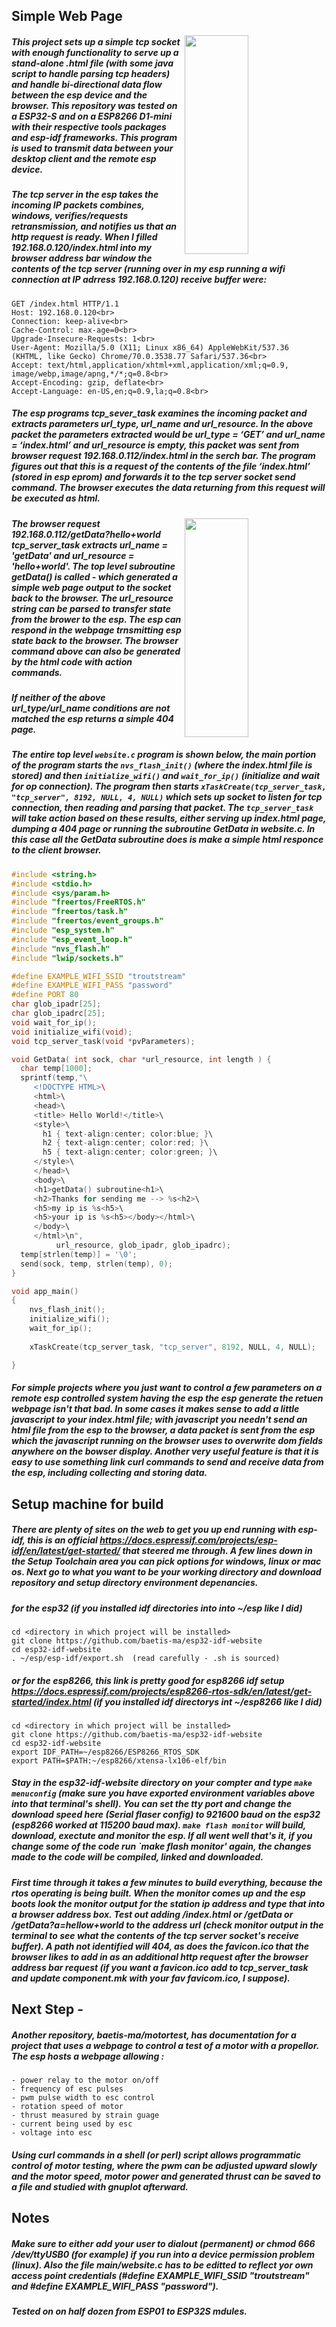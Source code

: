 ## Simple Web Page
<img align="right" width="45%" height="350" src="helloworld.png"></img>
##### This project sets up a simple tcp socket with enough functionality to serve up a stand-alone .html file (with some java script to handle parsing tcp headers) and handle bi-directional data flow between the esp device and the browser. This repository was tested on a ESP32-S and on a ESP8266 D1-mini with their respective tools packages and esp-idf frameworks. This program is used to transmit data between your desktop client and the remote esp device.
##### The tcp server in the esp takes the incoming IP packets combines, windows, verifies/requests retransmission, and notifies us that an http request is ready. When I filled 192.168.0.120/index.html into my browser address bar window the contents of the tcp server (running over in my esp running a wifi connection at IP adrress 192.168.0.120) receive buffer were:
```
GET /index.html HTTP/1.1
Host: 192.168.0.120<br>
Connection: keep-alive<br>
Cache-Control: max-age=0<br>
Upgrade-Insecure-Requests: 1<br>
User-Agent: Mozilla/5.0 (X11; Linux x86_64) AppleWebKit/537.36
(KHTML, like Gecko) Chrome/70.0.3538.77 Safari/537.36<br>
Accept: text/html,application/xhtml+xml,application/xml;q=0.9,
image/webp,image/apng,*/*;q=0.8<br>
Accept-Encoding: gzip, deflate<br>
Accept-Language: en-US,en;q=0.9,la;q=0.8<br>
```
##### The esp programs tcp_sever_task examines the incoming packet and extracts parameters url_type, url_name and url_resource. In the above packet the parameters extracted would be url_type = ‘GET’ and url_name = ‘index.html’ and url_resource is empty, this packet was sent from browser request 192.168.0.112/index.html in the serch bar. The program figures out that this is a request of the contents of the file ‘index.html’ (stored in esp eprom) and forwards it to the tcp server socket send command. The browser executes the data returning from this request will be executed as html.
<img align="right" width="45%" height="350" src="helloworld0.png"></img>
##### The browser request 192.168.0.112/getData?hello+world tcp_server_task extracts url_name = 'getData' and url_resource = 'hello+world'. The top level subroutine getData() is called - which generated a simple web page output to the socket back to the browser. The url_resource string can be parsed to transfer state from the brower to the esp. The esp can respond in the webpage trnsmitting esp state back to the browser. The browser command above can also be generated by the html code with action commands.
##### If neither of the above url_type/url_name conditions are not matched the esp returns a simple 404 page.
##### The entire top level `website.c` program is shown below, the main portion of the program starts the `nvs_flash_init()` (where the index.html file is stored) and then `initialize_wifi()` and `wait_for_ip()` (initialize and wait for op connection). The program then starts `xTaskCreate(tcp_server_task, "tcp_server", 8192, NULL, 4, NULL)` which sets up socket to listen for tcp connection, then reading and parsing that packet. The `tcp_server_task` will take action based on these results, either serving up index.html page, dumping a 404 page or running the subroutine GetData in website.c. In this case all the GetData subroutine does is make a simple html responce to the client browser.
```C
#include <string.h>
#include <stdio.h>
#include <sys/param.h>
#include "freertos/FreeRTOS.h"
#include "freertos/task.h"
#include "freertos/event_groups.h"
#include "esp_system.h"
#include "esp_event_loop.h"
#include "nvs_flash.h"
#include "lwip/sockets.h"

#define EXAMPLE_WIFI_SSID "troutstream"
#define EXAMPLE_WIFI_PASS "password"
#define PORT 80
char glob_ipadr[25];
char glob_ipadrc[25];
void wait_for_ip();
void initialize_wifi(void);
void tcp_server_task(void *pvParameters);

void GetData( int sock, char *url_resource, int length ) {
  char temp[1000];
  sprintf(temp,"\
     <!DOCTYPE HTML>\                  
     <html>\                  
     <head>\                  
     <title> Hello World!</title>\                  
     <style>\                  
       h1 { text-align:center; color:blue; }\                  
       h2 { text-align:center; color:red; }\                  
       h5 { text-align:center; color:green; }\                  
     </style>\                  
     </head>\                  
     <body>\                  
     <h1>getData() subroutine<h1>\                  
     <h2>Thanks for sending me --> %s<h2>\
     <h5>my ip is %s<h5>\
     <h5>your ip is %s<h5></body></html>\
     </body>\                  
     </html>\n", 
          url_resource, glob_ipadr, glob_ipadrc);
  temp[strlen(temp)] = '\0';
  send(sock, temp, strlen(temp), 0);
}

void app_main()
{
    nvs_flash_init();
    initialize_wifi();
    wait_for_ip();
 
    xTaskCreate(tcp_server_task, "tcp_server", 8192, NULL, 4, NULL);

}
```
##### For simple projects where you just want to control a few parameters on a remote esp controlled system having the esp the esp generate the retuen webpage isn't that bad. In some cases it makes sense to add a little javascript to your index.html file; with javascript you needn't send an html file from the esp to the browser, a data packet is sent from the esp which the javascript running on the browser uses to overwrite dom fields anywhere on the bowser display. Another very useful feature is that it is easy to use something link curl commands to send and receive data from the esp, including collecting and storing data. 
## Setup machine for build
##### There are plenty of sites on the web to get you up end running with esp-idf, this is an official https://docs.espressif.com/projects/esp-idf/en/latest/get-started/ that steered me through. A few lines down in the Setup Toolchain area you can pick options for windows, linux or mac os.  Next go to what you want to be your working directory and download repository and setup directory environment depenancies.
##### for the esp32 (if you installed idf directories into into ~/esp like I did)
```
cd <directory in which project will be installed>
git clone https://github.com/baetis-ma/esp32-idf-website
cd esp32-idf-website
. ~/esp/esp-idf/export.sh  (read carefully - .sh is sourced)
```
##### or for the esp8266, this link is pretty good for esp8266 idf setup https://docs.espressif.com/projects/esp8266-rtos-sdk/en/latest/get-started/index.html (if you installed idf directorys int ~/esp8266 like I did)
```
cd <directory in which project will be installed>
git clone https://github.com/baetis-ma/esp32-idf-website
cd esp32-idf-website
export IDF_PATH=~/esp8266/ESP8266_RTOS_SDK
export PATH=$PATH:~/esp8266/xtensa-lx106-elf/bin
```
##### Stay in the esp32-idf-website directory on your compter and type `make menuconfig` (make sure you have exported environment variables above into that terminal's shell).  You can set the tty port and change the download speed here (Serial flaser config) to 921600 baud on the esp32 (esp8266 worked at 115200 baud max). `make flash monitor` will build, download, exectute and monitor the esp. If all went well that's it, if you change some of the code run `make flash monitor' again, the changes made to the code will be compiled, linked and downloaded. 
##### First time through it takes a few minutes to build everything, because the rtos operating is being built. When the monitor comes up and the esp boots look the monitor output for the station ip address and type that into a browser address box.  Test out adding /index.html or /getData or /getData?a=hellow+world to the address url (check monitor output in the terminal to see what the contents of the tcp server socket's receive buffer). A path not identified will 404, as does the favicon.ico that the browser likes to add in as an additional http request after the browser address bar request (if you want a favicon.ico add to tcp_server_task and update component.mk with your fav favicom.ico, I suppose).
## Next Step -
##### Another repository, baetis-ma/motortest, has documentation for a project that uses a webpage to control a test of a motor with a propellor. The esp hosts a webpage allowing :
```
- power relay to the motor on/off
- frequency of esc pulses
- pwm pulse width to esc control
- rotation speed of motor
- thrust measured by strain guage
- current being used by esc
- voltage into esc
```
##### Using curl commands in a shell (or perl) script allows programmatic control of motor testing, where the pwm can be adjusted upward slowly and the motor speed, motor power and generated thrust can be saved to a file and studied with gnuplot afterward. 
## Notes
##### Make sure to either add your user to dialout (permanent) or chmod 666 /dev/ttyUSB0 (for example) if you run into a device permission problem (linux). Also the file main/website.c has to be editted to reflect yor own access point credentials (#define EXAMPLE_WIFI_SSID "troutstream" and #define EXAMPLE_WIFI_PASS "password").
##### Tested on on half dozen from ESP01 to ESP32S mdules.
